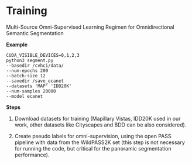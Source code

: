 # Training
Multi-Source Omni-Supervised Learning Regimen for Omnidirectional Semantic Segmentation

**Example**
```
CUDA_VISIBLE_DEVICES=0,1,2,3
python3 segment.py 
--basedir /cvhci/data/
--num-epochs 200
--batch-size 12
--savedir /save_ecanet
--datasets 'MAP' 'IDD20K'
--num-samples 20000
--model ecanet
```

**Steps** 
1. Download datasets for training (Mapillary Vistas, IDD20K used in our work, other datasets like Cityscapes and BDD can be also considered).

2. Create pseudo labels for omni-supervision, using the open PASS pipeline with data from the WildPASS2K set (this step is not necessary for running the code, but critical for the panoramic segmentation performance).
